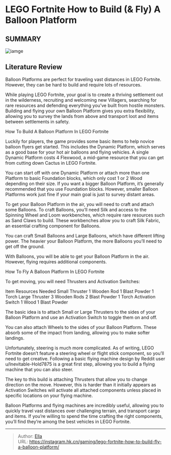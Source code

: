 # LEGO Fortnite How to Build (&amp; Fly) A Balloon Platform


## SUMMARY 

![iamge](https://static1.srcdn.com/wordpress/wp-content/uploads/2023/12/lego-fortnite-how-to-build-fly-a-balloon-platform.jpg)

## Literature Review

Balloon Platforms are perfect for traveling vast distances in LEGO Fortnite. However, they can be hard to build and require lots of resources.





While playing LEGO Fortnite, your goal is to create a thriving settlement out in the wilderness, recruiting and welcoming new Villagers, searching for rare resources and defending everything you’ve built from hostile monsters. Building and flying your own Balloon Platform gives you extra flexibility, allowing you to survey the lands from above and transport loot and items between settlements in safety.





 How To Build A Balloon Platform In LEGO Fortnite 
          

Luckily for players, the game provides some basic items to help novice balloon flyers get started. This includes the Dynamic Platform, which serves as a good base for your hot air balloons and flying vehicles. A single Dynamic Platform costs 4 Flexwood, a mid-game resource that you can get from cutting down Cactus in LEGO Fortnite.

          

You can start off with one Dynamic Platform or attach more than one Platform to basic Foundation blocks, which only cost 1 or 2 Wood depending on their size. If you want a bigger Balloon Platform, it’s generally recommended that you use Foundation blocks. However, smaller Balloon Platforms work just fine if your main goal is just to survey distant areas.




          

To get your Balloon Platform in the air, you will need to craft and attach some Balloons. To craft Balloons, you’ll need Silk and access to the Spinning Wheel and Loom workbenches, which require rare resources such as Sand Claws to build. These workbenches allow you to craft Silk Fabric, an essential crafting component for Balloons.



You can craft Small Balloons and Large Balloons, which have different lifting power. The heavier your Balloon Platform, the more Balloons you’ll need to get off the ground.




          




With Balloons, you will be able to get your Balloon Platform in the air. However, flying requires additional components.



 How To Fly A Balloon Platform In LEGO Fortnite 
          

To get moving, you will need Thrusters and Activation Switches:

 Item  Resources Needed   Small Thruster    1 Wooden Rod   1 Blast Powder   1 Torch      Large Thruster    3 Wooden Rods   2 Blast Powder   1 Torch      Activation Switch    1 Wood   1 Blast Powder      



The basic idea is to attach Small or Large Thrusters to the sides of your Balloon Platform and use an Activation Switch to toggle them on and off.



You can also attach Wheels to the sides of your Balloon Platform. These absorb some of the impact from landing, allowing you to make softer landings.







Unfortunately, steering is much more complicated. As of writing, LEGO Fortnite doesn’t feature a steering wheel or flight stick component, so you’ll need to get creative. Following a basic flying machine design by Reddit user u/Inevitable-Hold7875 is a great first step, allowing you to build a flying machine that you can also steer.


 

The key to this build is attaching Thrusters that allow you to change direction on the move. However, this is harder than it initially appears as Activation Switches will activate all attached components unless placed in specific locations on your flying machine.

Balloon Platforms and flying machines are incredibly useful, allowing you to quickly travel vast distances over challenging terrain, and transport cargo and items. If you’re willing to spend the time crafting the right components, you’ll find they’re among the best vehicles in LEGO Fortnite.






---

> Author: [Ella](https://instagram.hk.cn/)  
> URL: https://instagram.hk.cn/gaming/lego-fortnite-how-to-build-fly-a-balloon-platform/  

